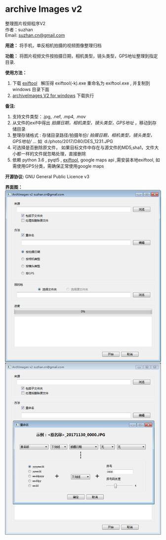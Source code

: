 # archive Images v2
整理图片视频程序V2  
作者：suzhan    
Email: suzhan.cn@gmail.com    

**用途：**
将手机，单反相机拍摄的视频图像整理归档

**功能：** 
将图片视频文件按拍摄日期，相机类型，镜头类型，GPS地址整理到指定目录.

**使用方法：**
1. 下载 [exiftool](https://www.sno.phy.queensu.ca/~phil/exiftool/exiftool-10.64.zip) 
   解压得 exiftool(-k).exe 重命名为 exiftool.exe , 并复制到windows 目录下面
2. [archiveImages V2 for windows](https://github.com/suzhan/archiveImages/blob/master/archiveImagesV2.exe) 下载执行

**备注:**
1. 支持文件类型：.jpg, .nef, .mp4, .mov  
2. 从文件的exif中得出  _拍摄日期，相机类型，镜头类型，GPS地址_ ，移动到存储目录
3. 整理存储格式 : 存储目录路径/拍摄年份/ _拍摄日期，相机类型，镜头类型，GPS地址/_  ... 如  d:/photo/2017/D80/DES_1231.JPG  
4. 可选择是否删除原文件， 如果目标文件中存在与源文件的MD5,sha1，文件大小都一样的文件就忽略处理，直接删除       
5. 依赖 python 3.6 , pyqt5 , [exiftool](https://www.sno.phy.queensu.ca/~phil/exiftool/), google maps api ,需安装本地exiftool, 如需使用GPS分类，需确保正常使用google maps

**开源协议:** GNU General Public Licence v3

**界面图：**  
![image](https://github.com/suzhan/archiveImages/blob/master/1.PNG)
![image](https://github.com/suzhan/archiveImages/blob/master/2.PNG)


